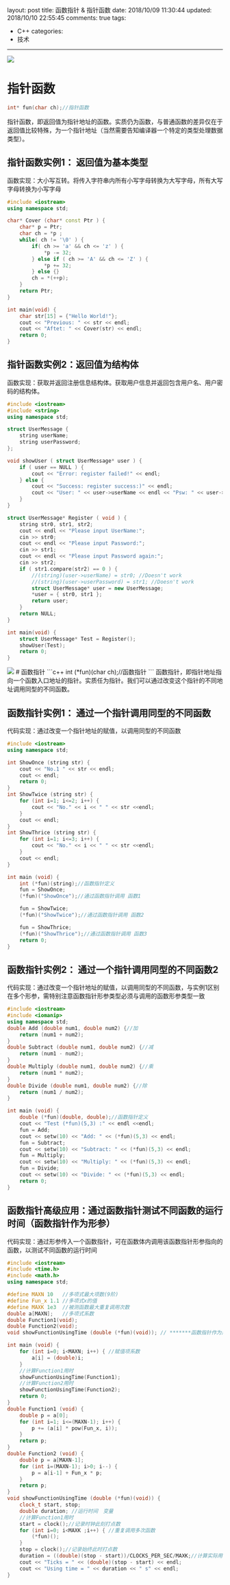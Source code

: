 layout: post
title: 函数指针 & 指针函数
date: 2018/10/09 11:30:44
updated: 2018/10/10 22:55:45
comments: true
tags:
- C++
categories:
- 技术

---
<img src="https://eisenhao.coding.net/p/eisenhao/d/eisenhao/git/raw/master/uploads/pointerFunction.jpg" class="full-image" />

# 指针函数

```c++
int* fun(char ch);//指针函数
```
指针函数，即返回值为指针地址的函数。实质仍为函数，与普通函数的差异仅在于返回值比较特殊，为一个指针地址（当然需要告知编译器一个特定的类型处理数据类型）。
<!-- more -->
## 指针函数实例1： 返回值为基本类型
函数实现：大小写互转。将传入字符串内所有小写字母转换为大写字母，所有大写字母转换为小写字母
```c++
#include <iostream>
using namespace std;

char* Cover (char* const Ptr ) {
    char* p = Ptr;
    char ch = *p ;
    while( ch != '\0' ) {
        if( ch >= 'a' && ch <= 'z' ) {
            *p -= 32;
        } else if ( ch >= 'A' && ch <= 'Z' ) {
            *p += 32;
        } else {}
        ch = *(++p);
    }
    return Ptr;
}

int main(void) {
    char str[15] = {"Hello World!"};
    cout << "Previous: " << str << endl;
    cout << "Aftet: " << Cover(str) << endl;
    return 0;
}
```

## 指针函数实例2：返回值为结构体

函数实现：获取并返回注册信息结构体。获取用户信息并返回包含用户名、用户密码的结构体。

```c++
#include <iostream>
#include <string>
using namespace std;

struct UserMessage {
    string userName;
    string userPassword;
};

void showUser ( struct UserMessage* user ) {
    if ( user == NULL ) {
        cout << "Error: register failed!" << endl;
    } else {
        cout << "Success: register success:)" << endl;
        cout << "User: " << user->userName << endl << "Psw: " << user->userPassword << endl;
    }
}

struct UserMessage* Register ( void ) {
    string str0, str1, str2;
    cout << endl << "Please input UserName:";
    cin >> str0;
    cout << endl << "Please input Password:";
    cin >> str1;
    cout << endl << "Please input Password again:";
    cin >> str2;
    if ( str1.compare(str2) == 0 ) {
        //(string)(user->userName) = str0; //Doesn't work
        //(string)(user->userPassword) = str1; //Doesn't work
        struct UserMessage* user = new UserMessage;
        *user = { str0, str1 };
        return user;
    }
    return NULL;
}

int main(void) {
    struct UserMessage* Test = Register();
    showUser(Test);
    return 0;
}
```


<img src="https://eisenhao.coding.net/p/eisenhao/d/eisenhao/git/raw/master/uploads/functionPointer.jpg" class="full-image" />
# 函数指针
```c++
int (*fun)(char ch);//函数指针
```
函数指针，即指针地址指向一个函数入口地址的指针。实质任为指针。我们可以通过改变这个指针的不同地址调用同型的不同函数。

## 函数指针实例1： 通过一个指针调用同型的不同函数

代码实现：通过改变一个指针地址的赋值，以调用同型的不同函数

```c++
#include <iostream>
using namespace std;

int ShowOnce (string str) {
    cout << "No.1 " << str << endl;
    cout << endl;
    return 0;
}
int ShowTwice (string str) {
    for (int i=1; i<=2; i++) {
        cout << "No." << i << " " << str <<endl;
    }
    cout << endl;
}
int ShowThrice (string str) {
    for (int i=1; i<=3; i++) {
        cout << "No." << i << " " << str <<endl;
    }
    cout << endl;
}

int main (void) {
    int (*fun)(string);//函数指针定义
    fun = ShowOnce;
    (*fun)("ShowOnce");//通过函数指针调用 函数1

    fun = ShowTwice;
    (*fun)("ShowTwice");//通过函数指针调用 函数2

    fun = ShowThrice;
    (*fun)("ShowThrice");//通过函数指针调用 函数3
    return 0;
}
```

## 函数指针实例2： 通过一个指针调用同型的不同函数2

代码实现：通过改变一个指针地址的赋值，以调用同型的不同函数，与实例1区别在多个形参，需特别注意函数指针形参类型必须与调用的函数形参类型一致

```c++
#include <iostream>
#include <iomanip>
using namespace std;
double Add (double num1, double num2) {//加
    return (num1 + num2);
}
double Subtract (double num1, double num2) {//减
    return (num1 - num2);
}
double Multiply (double num1, double num2) {//乘
    return (num1 * num2);
}
double Divide (double num1, double num2) {//除
    return (num1 / num2);
}

int main (void) {
    double (*fun)(double, double);//函数指针定义
    cout << "Test (*fun)(5,3) :" << endl <<endl;
    fun = Add;
    cout << setw(10) << "Add: " << (*fun)(5,3) << endl;
    fun = Subtract;
    cout << setw(10) << "Subtract: " << (*fun)(5,3) << endl;
    fun = Multiply;
    cout << setw(10) << "Multiply: " << (*fun)(5,3) << endl;
    fun = Divide;
    cout << setw(10) << "Divide: " << (*fun)(5,3) << endl;
    return 0;
}
```

## 函数指针高级应用：通过函数指针测试不同函数的运行时间（函数指针作为形参）

代码实现：通过形参传入一个函数指针，可在函数体内调用该函数指针形参指向的函数，以测试不同函数的运行时间

```c++
#include <iostream>
#include <time.h>
#include <math.h>
using namespace std;

#define MAXN 10   //多项式最大项数(9阶)
#define Fun_x 1.1 //多项式x的值
#define MAXK 1e3  //被测函数最大重复调用次数
double a[MAXN];   //多项式系数
double Function1(void);
double Function2(void);
void showFunctionUsingTime (double (*fun)(void)); // *******函数指针作为形参 *******

int main (void) {
    for (int i=0; i<MAXN; i++) { //赋值项系数
        a[i] = (double)i;
    }
    //计算Function1用时
    showFunctionUsingTime(Function1);
    //计算Function2用时
    showFunctionUsingTime(Function2);
    return 0;
}
double Function1 (void) {
    double p = a[0];
    for (int i=1; i<=(MAXN-1); i++) {
        p += (a[i] * pow(Fun_x, i));
    }
    return p;
}
double Function2 (void) {
    double p = a[MAXN-1];
    for (int i=(MAXN-1); i>0; i--) {
        p = a[i-1] + Fun_x * p;
    }
    return p;
}
void showFunctionUsingTime (double (*fun)(void)) {
    clock_t start, stop;
    double duration; //运行时间　变量
    //计算Function1用时
    start = clock();//记录时钟此刻打点数
    for (int i=0; i<MAXK ;i++) { //重复调用多次函数
        (*fun)();
    }
    stop = clock();//记录始终此时打点数
    duration = ((double)(stop - start))/CLOCKS_PER_SEC/MAXK;//计算实际用时
    cout << "Ticks = " << (double)(stop - start) << endl;
    cout << "Using time = " << duration << " s" << endl;
}
```

